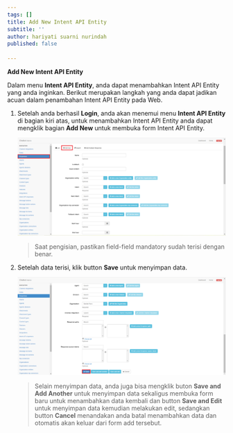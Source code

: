 ```yaml
---
tags: []
title: Add New Intent API Entity
subtitle: ''
author: hariyati suarni nurindah
published: false

---
```

**Add New Intent API Entity**

Dalam menu **Intent API Entity**, anda dapat menambahkan Intent API Entity yang anda inginkan. Berikut merupakan langkah yang anda dapat jadikan acuan dalam penambahan Intent API Entity pada Web.

1. Setelah anda berhasil **Login**, anda akan menemui menu **Intent API Entity** di bagian kiri atas, untuk menambahkan Intent API Entity anda dapat mengklik bagian **Add New** untuk membuka form Intent API Entity.

   ![](/uploads/response2.PNG)

   > Saat pengisian, pastikan field-field mandatory sudah terisi dengan benar.
2. Setelah data terisi, klik button **Save** untuk menyimpan data.

   ![](/uploads/response3.PNG)

   > Selain menyimpan data, anda juga bisa mengklik buton **Save and Add Another** untuk menyimpan data sekaligus membuka form baru untuk menambahkan data kembali dan button **Save and Edit** untuk menyimpan data kemudian melakukan edit, sedangkan button **Cancel** menandakan anda batal menambahkan data dan otomatis akan keluar dari form add tersebut.